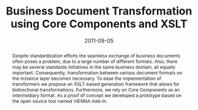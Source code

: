 ---
abstract: Despite standardization efforts the seamless exchange of business documents
  often poses a problem, due to a large number of different formats. Also, there may
  be several standards initiatives in the same business domain, all equally important.   Consequently,
  transformation between various document formats on the instance layer becomes necessary.
  To ease the implementation of transformers we propose an XSLT-based generation framework
  that allows for bidirectional transformations. Furthermore, we rely on Core Components
  as an intermediary format. As a proof of concept we developed a prototype based
  on the open source tool named VIENNA Add-In.
authors:
- Michael Strommer
- Fabian Kromer
- Christian Pichler
- Christian Huemer
date: '2011-09-05'
featured: false
publication_types:
- '0'
publishDate: '2011-09-05'
title: Business Document Transformation using Core Components and XSLT
url_pdf: ''
---
